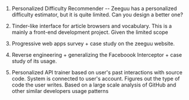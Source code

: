 

1. Personalized Difficulty Recommender -- Zeeguu has a personalized difficulty estimator, but it is quite limited. Can you design a better one? 

2. Tinder-like interface for article browsers and vocabulary. This is a mainly a front-end development project. Given the limited scope 

3. Progressive web apps survey + case study on the zeeguu website.

4. Reverse engineering + generalizing the Faceboook Interceptor + case study of its usage.

5. Personalized API trainer based on user's past interactions with source code. System is connected to user's account. Figures out the type of code the user writes. Based on a large scale analysis of GitHub and other similar developers usage patterns


